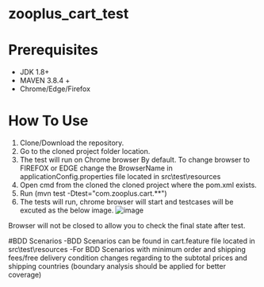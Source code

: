 # zooplus_cart_test
# Prerequisites
- JDK 1.8+
- MAVEN 3.8.4 +
- Chrome/Edge/Firefox 
# How To Use
1. Clone/Download the repository.
2. Go to the cloned project folder location.
3. The test will run on Chrome browser By default. To change browser to FIREFOX or EDGE change the BrowserName in applicationConfig.properties file located in src\test\resources 
4. Open cmd from the cloned the cloned project where the pom.xml exists.
5. Run (mvn test -Dtest="com.zooplus.cart.**") 
6. The tests will run, chrome browser will start and testcases will be excuted as the below image.
![image](https://user-images.githubusercontent.com/102529622/167728586-0f56c32b-8f6b-4ecd-bd92-a033de6778df.png)

Browser will not be closed to allow you to check the final state after test.

#BDD Scenarios
-BDD Scenarios can be found in cart.feature file located in src\test\resources
-For BDD Scenarios with minimum order and shipping fees/free delivery condition changes regarding to the subtotal prices and shipping countries (boundary analysis should be applied for better coverage) 






